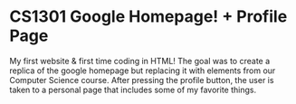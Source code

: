 # CS1301 Google Homepage! + Profile Page
My first website & first time coding in HTML! The goal was to create a replica of the google homepage but replacing it with elements from our Computer Science course. After pressing the profile button, the user is taken to a personal page that includes some of my favorite things.
